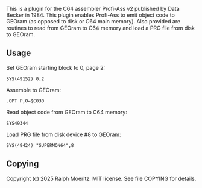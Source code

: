 This is a plugin for the C64 assembler Profi-Ass v2 published by Data
Becker in 1984. This plugin enables Profi-Ass to emit object code to
GEOram (as opposed to disk or C64 main memory). Also provided are
routines to read from GEOram to C64 memory and load a PRG file from
disk to GEOram.

Usage
---

Set GEOram starting block to 0, page 2:

    SYS(49152) 0,2

Assemble to GEOram:

    .OPT P,O=$C030

Read object code from GEOram to C64 memory:

    SYS49344

Load PRG file from disk device #8 to GEOram:

    SYS(49424) "SUPERMON64",8

Copying
---

Copyright (c) 2025 Ralph Moeritz. MIT license. See file COPYING for
details.

